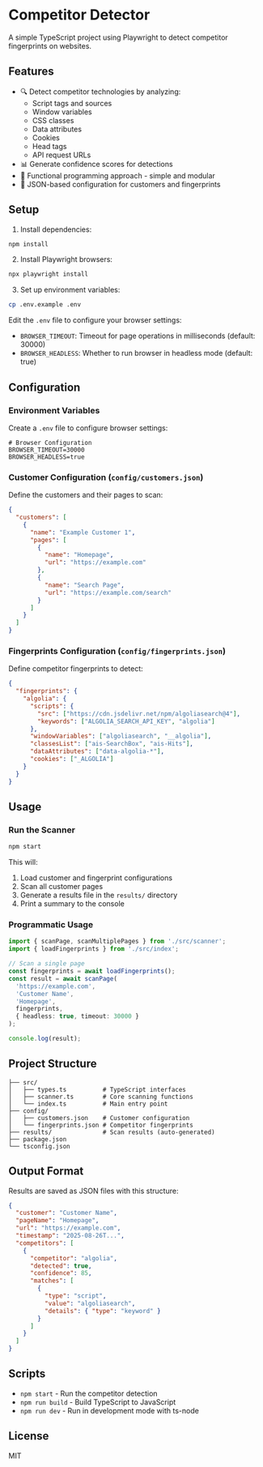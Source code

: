 # Competitor Detector

A simple TypeScript project using Playwright to detect competitor fingerprints on websites.

## Features

- 🔍 Detect competitor technologies by analyzing:
  - Script tags and sources
  - Window variables
  - CSS classes
  - Data attributes
  - Cookies
  - Head tags
  - API request URLs
- 📊 Generate confidence scores for detections
- 🔧 Functional programming approach - simple and modular
- 📁 JSON-based configuration for customers and fingerprints

## Setup

1. Install dependencies:
```bash
npm install
```

2. Install Playwright browsers:
```bash
npx playwright install
```

3. Set up environment variables:
```bash
cp .env.example .env
```

Edit the `.env` file to configure your browser settings:
- `BROWSER_TIMEOUT`: Timeout for page operations in milliseconds (default: 30000)
- `BROWSER_HEADLESS`: Whether to run browser in headless mode (default: true)

## Configuration

### Environment Variables
Create a `.env` file to configure browser settings:

```env
# Browser Configuration
BROWSER_TIMEOUT=30000
BROWSER_HEADLESS=true
```

### Customer Configuration (`config/customers.json`)
Define the customers and their pages to scan:

```json
{
  "customers": [
    {
      "name": "Example Customer 1",
      "pages": [
        {
          "name": "Homepage",
          "url": "https://example.com"
        },
        {
          "name": "Search Page", 
          "url": "https://example.com/search"
        }
      ]
    }
  ]
}
```

### Fingerprints Configuration (`config/fingerprints.json`)
Define competitor fingerprints to detect:

```json
{
  "fingerprints": {
    "algolia": {
      "scripts": {
        "src": ["https://cdn.jsdelivr.net/npm/algoliasearch@4"],
        "keywords": ["ALGOLIA_SEARCH_API_KEY", "algolia"]
      },
      "windowVariables": ["algoliasearch", "__algolia"],
      "classesList": ["ais-SearchBox", "ais-Hits"],
      "dataAttributes": ["data-algolia-*"],
      "cookies": ["_ALGOLIA"]
    }
  }
}
```

## Usage

### Run the Scanner

```bash
npm start
```

This will:
1. Load customer and fingerprint configurations
2. Scan all customer pages
3. Generate a results file in the `results/` directory
4. Print a summary to the console

### Programmatic Usage

```typescript
import { scanPage, scanMultiplePages } from './src/scanner';
import { loadFingerprints } from './src/index';

// Scan a single page
const fingerprints = await loadFingerprints();
const result = await scanPage(
  'https://example.com',
  'Customer Name',
  'Homepage',
  fingerprints,
  { headless: true, timeout: 30000 }
);

console.log(result);
```

## Project Structure

```
├── src/
│   ├── types.ts          # TypeScript interfaces
│   ├── scanner.ts        # Core scanning functions
│   └── index.ts          # Main entry point
├── config/
│   ├── customers.json    # Customer configuration
│   └── fingerprints.json # Competitor fingerprints
├── results/              # Scan results (auto-generated)
├── package.json
└── tsconfig.json
```

## Output Format

Results are saved as JSON files with this structure:

```json
{
  "customer": "Customer Name",
  "pageName": "Homepage", 
  "url": "https://example.com",
  "timestamp": "2025-08-26T...",
  "competitors": [
    {
      "competitor": "algolia",
      "detected": true,
      "confidence": 85,
      "matches": [
        {
          "type": "script",
          "value": "algoliasearch",
          "details": { "type": "keyword" }
        }
      ]
    }
  ]
}
```

## Scripts

- `npm start` - Run the competitor detection
- `npm run build` - Build TypeScript to JavaScript
- `npm run dev` - Run in development mode with ts-node

## License

MIT
